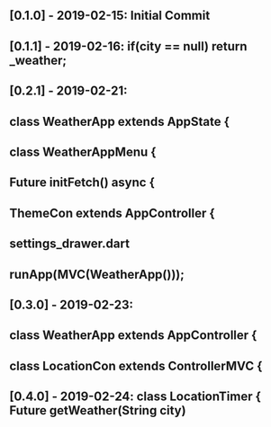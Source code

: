 ## [0.1.0] - 2019-02-15: Initial Commit
## [0.1.1] - 2019-02-16: if(city == null) return _weather;
## [0.2.1] - 2019-02-21: 
##                       class WeatherApp extends AppState { 
##                       class WeatherAppMenu {
##                       Future<void> initFetch() async {
##                       ThemeCon extends AppController {
##                       settings_drawer.dart
##                       runApp(MVC(WeatherApp()));
## [0.3.0] - 2019-02-23: 
##                       class WeatherApp extends AppController {
##                       class LocationCon extends ControllerMVC {
## [0.4.0] - 2019-02-24: class LocationTimer { Future<void> getWeather(String city)                     
##                       
##                       
##                       
##                       
